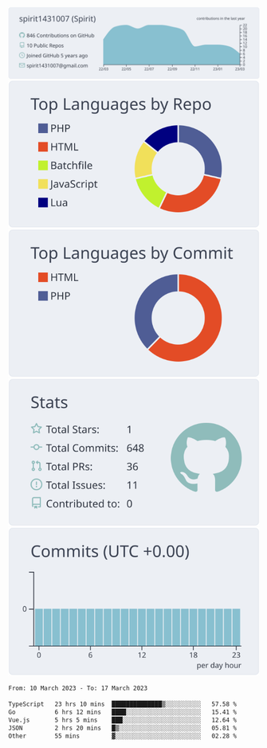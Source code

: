 [![](https://raw.githubusercontent.com/spirit1431007/spirit1431007/master/profile-summary-card-output/nord_bright/0-profile-details.svg)](https://git.io/spiritx)
[![](https://raw.githubusercontent.com/spirit1431007/spirit1431007/master/profile-summary-card-output/nord_bright/1-repos-per-language.svg)](https://git.io/spiritx) [![](https://raw.githubusercontent.com/spirit1431007/spirit1431007/master/profile-summary-card-output/nord_bright/2-most-commit-language.svg)](https://git.io/spiritx)
[![](https://raw.githubusercontent.com/spirit1431007/spirit1431007/master/profile-summary-card-output/nord_bright/3-stats.svg)](https://git.io/spiritx) [![](https://raw.githubusercontent.com/spirit1431007/spirit1431007/master/profile-summary-card-output/nord_bright/4-productive-time.svg)](https://git.io/spiritx)

<!--START_SECTION:waka-->

```text
From: 10 March 2023 - To: 17 March 2023

TypeScript   23 hrs 10 mins  ██████████████▒░░░░░░░░░░   57.58 %
Go           6 hrs 12 mins   ████░░░░░░░░░░░░░░░░░░░░░   15.41 %
Vue.js       5 hrs 5 mins    ███░░░░░░░░░░░░░░░░░░░░░░   12.64 %
JSON         2 hrs 20 mins   █▒░░░░░░░░░░░░░░░░░░░░░░░   05.81 %
Other        55 mins         ▓░░░░░░░░░░░░░░░░░░░░░░░░   02.28 %
```

<!--END_SECTION:waka-->
